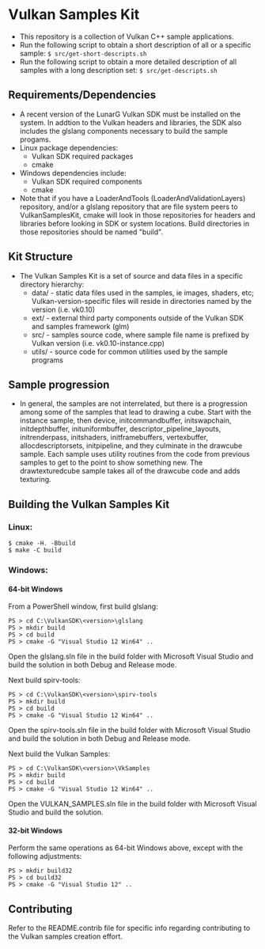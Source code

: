 # Vulkan Samples Kit
  - This repository is a collection of Vulkan C++ sample applications.
  - Run the following script to obtain a short description of all or a 
    specific sample:
    `$ src/get-short-descripts.sh`
  - Run the following script to obtain a more detailed description of all
    samples with a long description set:
    `$ src/get-descripts.sh`

## Requirements/Dependencies
  - A recent version of the LunarG Vulkan SDK must be installed on the system.
    In addtion to the Vulkan headers and libraries, the SDK also includes the
    glslang components necessary to build the sample progams.
  - Linux package dependencies:
    - Vulkan SDK required packages
    - cmake
  - Windows dependencies include:
    - Vulkan SDK required components
    - cmake
  - Note that if you have a LoaderAndTools (LoaderAndValidationLayers) repository,
    and/or a glslang repository that are file system peers to VulkanSamplesKit,
    cmake will look in those repositories for headers and libraries before
    looking in SDK or system locations.  Build directories in those repositories
    should be named "build".

## Kit Structure
  - The Vulkan Samples Kit is a set of source and data files in a specific
    directory hierarchy:
      - data/ - static data files used in the samples, ie images, shaders, etc; 
        Vulkan-version-specific files will reside in directories named by the
        version (i.e. vk0.10)
      - ext/ - external third party components outside of the Vulkan SDK and
        samples framework (glm)
      - src/ - samples source code, where sample file name is prefixed by Vulkan
        version (i.e. vk0.10-instance.cpp)
      - utils/ - source code for common utilities used by the sample programs

## Sample progression
  - In general, the samples are not interrelated, but there is a progression
      among some of the samples that lead to drawing a cube.  Start with the
      instance sample, then device, initcommandbuffer, initswapchain, initdepthbuffer,
      inituniformbuffer, descriptor_pipeline_layouts, initrenderpass, initshaders,
      initframebuffers, vertexbuffer, allocdescriptorsets, initpipeline, and they
      culminate in the drawcube sample.  Each sample uses utility routines from
      the code from previous samples to get to the point to show something new.
      The drawtexturedcube sample takes all of the drawcube code and adds texturing.

## Building the Vulkan Samples Kit
### Linux:
  ```
  $ cmake -H. -Bbuild
  $ make -C build 
  ```

### Windows:
#### 64-bit Windows

From a PowerShell window, first build glslang:
  ```
  PS > cd C:\VulkanSDK\<version>\glslang
  PS > mkdir build
  PS > cd build
  PS > cmake -G "Visual Studio 12 Win64" ..
  ```
  Open the glslang.sln file in the build folder with Microsoft Visual Studio and build the solution in both Debug and Release mode.  

Next build spirv-tools:
  ```
  PS > cd C:\VulkanSDK\<version>\spirv-tools
  PS > mkdir build
  PS > cd build
  PS > cmake -G "Visual Studio 12 Win64" ..
  ```

  Open the spirv-tools.sln file in the build folder with Microsoft Visual Studio and build the solution in both Debug and Release mode.

Next build the Vulkan Samples:
  ```
  PS > cd C:\VulkanSDK\<version>\VkSamples
  PS > mkdir build
  PS > cd build
  PS > cmake -G "Visual Studio 12 Win64" ..
  ```
  Open the VULKAN_SAMPLES.sln file in the build folder with Microsoft Visual Studio and build the solution.
  
#### 32-bit Windows

Perform the same operations as 64-bit Windows above, except with the following adjustments:
  ```
  PS > mkdir build32
  PS > cd build32
  PS > cmake -G "Visual Studio 12" ..
  ```
  
## Contributing
  Refer to the README.contrib file for specific info regarding contributing to
  the Vulkan samples creation effort.

